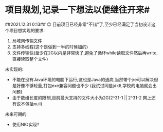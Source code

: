 # 项目规划,记录一下想法以便继往开来#

##2021.12.31 0:13##   :wink:
目前项目已经非常"不错"了,至少已经满足了当初设计这个项目想实现的要求:
1. 局域网传输文件
2. 支持多线程(这个是做到一半的时候加的)
3. 文件传输快(至少在2G以内是非常快了,避免了循环while读取文件然后再write,直接读取整个文件)
    
未实现的:
- 不能在没有Java环境的电脑下运行,这也是Java的通病,当然带个jre可以解决但是好像不够轻量,打包exe兼容问题也不少
(我试过同是jdk8,学校的电脑就会出问题)
- 由于数组长度的限制,目前最大支持的文件大小为2G(2^31-1 || 2^31-2 网上还有说不包括null)

未来可期的:
- 使用NIO实现?